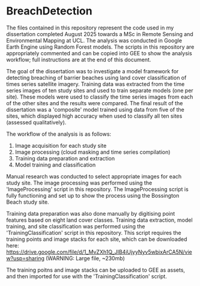 # BreachDetection
The files contained in this repository represent the code used in my dissertation completed August 2025 towards a MSc in Remote Sensing and Environmental Mapping at UCL. The analysis was conducted in Google Earth Engine using Random Forest models. The scripts in this repository are appropriately commented and can be copied into GEE to show the analysis workflow; full instructions are at the end of this document.

The goal of the dissertation was to investigate a model framework for detecting breaching of barrier beaches using land cover classification of times series satellite imagery. Training data was extracted from the time series images of ten study sites and used to train separate models (one per site). These models were used to classify the time series images from each of the other sites and the results were compared. The final result of the dissertation was a 'composite' model trained using data from five of the sites, which displayed high accuracy when used to classify all ten sites (assessed qualitatively).

The workflow of the analysis is as follows:

1. Image acquisition for each study site
2. Image processing (cloud masking and time series compilation)
3. Training data preparation and extraction
4. Model training and classification

Manual research was conducted to select appropriate images for each study site. The image processing was performed using the 'ImageProcessing' script in this repository. The ImageProcessing script is fully functioning and set up to show the process using the Bossington Beach study site. 

Training data preparation was also done manually by digitising point features based on eight land cover classes. Training data extraction, model training, and site classification was performed using the 'TrainingClassification' script in this repository. This script requires the training points and image stacks for each site, which can be downloaded here: https://drive.google.com/file/d/1_MvZXh1Q_JIB4iUjyyNyv5wbixArCA5N/view?usp=sharing (WARNING: Large file, ~230mb)

The training poitns and image stacks can be uploaded to GEE as assets, and then imported for use with the 'TrainingClassification' script. 
